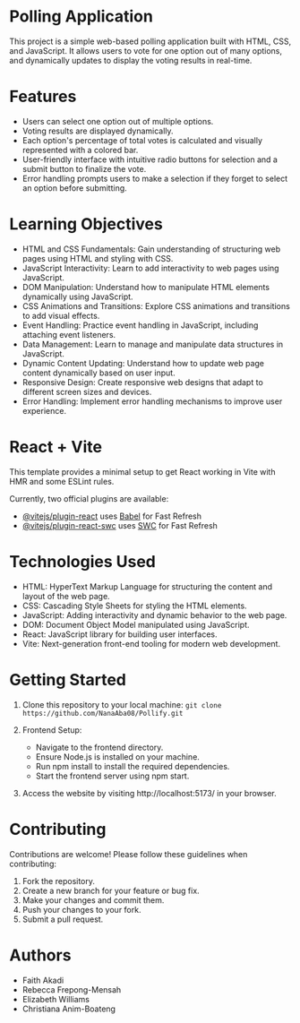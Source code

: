 # Polling Application
This project is a simple web-based polling application built with HTML, CSS, and JavaScript. It allows users to vote for one option out of many options, and dynamically updates to display the voting results in real-time.

# Features
- Users can select one option out of multiple options.
- Voting results are displayed dynamically.
- Each option's percentage of total votes is calculated and visually represented with a colored bar.
- User-friendly interface with intuitive radio buttons for selection and a submit button to finalize the vote.
- Error handling prompts users to make a selection if they forget to select an option before submitting.

# Learning Objectives
* HTML and CSS Fundamentals: Gain understanding of structuring web pages using HTML and styling with CSS.
* JavaScript Interactivity: Learn to add interactivity to web pages using JavaScript.
* DOM Manipulation: Understand how to manipulate HTML elements dynamically using JavaScript.
* CSS Animations and Transitions: Explore CSS animations and transitions to add visual effects.
* Event Handling: Practice event handling in JavaScript, including attaching event listeners.
* Data Management: Learn to manage and manipulate data structures in JavaScript.
* Dynamic Content Updating: Understand how to update web page content dynamically based on user input.
* Responsive Design: Create responsive web designs that adapt to different screen sizes and devices.
* Error Handling: Implement error handling mechanisms to improve user experience.

# React + Vite

This template provides a minimal setup to get React working in Vite with HMR and some ESLint rules.

Currently, two official plugins are available:

- [@vitejs/plugin-react](https://github.com/vitejs/vite-plugin-react/blob/main/packages/plugin-react/README.md) uses [Babel](https://babeljs.io/) for Fast Refresh
- [@vitejs/plugin-react-swc](https://github.com/vitejs/vite-plugin-react-swc) uses [SWC](https://swc.rs/) for Fast Refresh

# Technologies Used
- HTML: HyperText Markup Language for structuring the content and layout of the web page.
- CSS: Cascading Style Sheets for styling the HTML elements.
- JavaScript: Adding interactivity and dynamic behavior to the web page.
- DOM: Document Object Model manipulated using JavaScript.
- React: JavaScript library for building user interfaces.
- Vite: Next-generation front-end tooling for modern web development.

# Getting Started
1. Clone this repository to your local machine:
   `git clone https://github.com/NanaAba08/Pollify.git`

2. Frontend Setup:
   - Navigate to the frontend directory.
   - Ensure Node.js is installed on your machine.
   - Run npm install to install the required dependencies.
   - Start the frontend server using npm start.

3. Access the website by visiting http://localhost:5173/ in your browser.
   
# Contributing
Contributions are welcome! Please follow these guidelines when contributing:

1. Fork the repository.
2. Create a new branch for your feature or bug fix.
3. Make your changes and commit them.
4. Push your changes to your fork.
5. Submit a pull request.
  
# Authors
- Faith Akadi
- Rebecca Frepong-Mensah
- Elizabeth Williams
- Christiana Anim-Boateng
